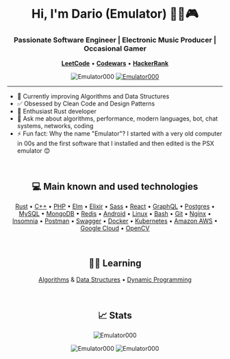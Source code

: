 <h1 align="center">Hi, I'm Dario (Emulator) 👨‍💻🎮</h1>
<h3 align="center">Passionate Software Engineer | Electronic Music Producer | Occasional Gamer</h3>
<p align="center">
    <a href="https://leetcode.com/Emulator000/"><b>LeetCode</b></a>
    &bull;
    <a href="https://www.codewars.com/users/Emulator000"><b>Codewars</b></a>
    &bull;
    <a href="https://www.hackerrank.com/Emulator"><b>HackerRank</b></a>
</p>

<p align="center">
    <img src="https://komarev.com/ghpvc/?username=Emulator000" alt="Emulator000" />
    <a href="https://github.com/Emulator000?tab=followers">
        <img src="https://img.shields.io/github/followers/Emulator000.svg?style=social&label=Follow" alt="Emulator000" />
    </a>
</p>

---

- 🔭 Currently improving Algorithms and Data Structures
- ✅ Obsessed by Clean Code and Design Patterns
- 📄 Enthusiast Rust developer
- 💬 Ask me about algorithms, performance, modern languages, bot, chat systems, networks, coding
- ⚡ Fun fact: Why the name "Emulator"? I started with a very old computer in 00s and the first software that I installed and then edited is the PSX emulator 😊

&nbsp;
&nbsp;

<h2 align="center">💻 Main known and used technologies</h2>

<p align="center">
    <a href="https://www.rust-lang.org" target="_blank">Rust</a>
    &bull;
    <a href="https://en.wikipedia.org/wiki/C%2B%2B" target="_blank">C++</a>
    &bull;
    <a href="https://www.php.net/manual/en/intro-whatis.php" target="_blank">PHP</a>
    &bull;
    <a href="https://elm-lang.org/" target="_blank">Elm</a>
    &bull;
    <a href="https://elixir-lang.org/" target="_blank">Elixir</a>
    &bull;
    <a href="https://sass-lang.com/" target="_blank">Sass</a>
    &bull;
    <a href="https://it.reactjs.org/" target="_blank">React</a>
    &bull;
    <a href="https://graphql.org" target="_blank">GraphQL</a>
    &bull;
    <a href="https://www.postgresql.org" target="_blank">Postgres</a>
    &bull;
    <a href="https://www.mysql.com/" target="_blank">MySQL</a>
    &bull;
    <a href="https://www.mongodb.com/" target="_blank">MongoDB</a>
    &bull;
    <a href="https://redis.io" target="_blank">Redis</a>
    &bull;
    <a href="https://www.android.com/intl/it_it/" target="_blank">Android</a>
    &bull;
    <a href="https://www.linux.org/" target="_blank">Linux</a>
    &bull;
    <a href="https://www.gnu.org/software/bash/" target="_blank">Bash</a>
    &bull;
    <a href="https://git-scm.com/" target="_blank">Git</a>
    &bull;
    <a href="https://www.nginx.com" target="_blank">Nginx</a>
    &bull;
    <a href="https://insomnia.rest/" target="_blank">Insomnia</a>
    &bull;
    <a href="https://postman.com" target="_blank">Postman</a>
    &bull;
    <a href="https://swagger.io/" target="_blank">Swagger</a>
    &bull;
    <a href="https://www.docker.com/" target="_blank">Docker</a>
    &bull;
    <a href="https://kubernetes.io" target="_blank">Kubernetes</a>
    &bull;
    <a href="https://aws.amazon.com" target="_blank">Amazon AWS</a>
    &bull;
    <a href="https://cloud.google.com" target="_blank">Google Cloud</a>
    &bull;
    <a href="https://opencv.org/" target="_blank">OpenCV</a>
</p>

&nbsp;
&nbsp;

<h2 align="center">👨‍💻 Learning</h2>

<p align="center">
    <a href="https://en.wikipedia.org/wiki/Algorithm" target="_blank">Algorithms</a> &amp; <a href="https://en.wikipedia.org/wiki/Data_structure" target="_blank">Data Structures</a>
    &bull;
    <a href="https://en.wikipedia.org/wiki/Dynamic_programming" target="_blank">Dynamic Programming</a>
</p>

&nbsp;
&nbsp;

<h2 align="center">📈 Stats</h2>

<p align="center">
    <img src="https://github-profile-summary-cards.vercel.app/api/cards/profile-details?username=Emulator000&theme=nord_bright" alt="Emulator000" />
</p>

<p align="center">
    <img src="https://github-profile-summary-cards.vercel.app/api/cards/stats?username=Emulator000&theme=nord_bright" alt="Emulator000" />
    <img src="https://github-profile-summary-cards.vercel.app/api/cards/repos-per-language?username=Emulator000&theme=nord_bright" alt="Emulator000" />
</p>
